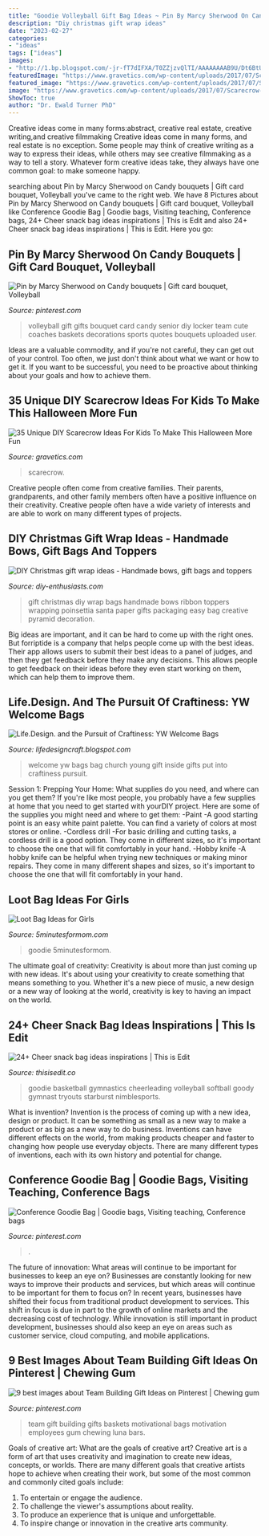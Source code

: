 ```yaml
---
title: "Goodie Volleyball Gift Bag Ideas ~ Pin By Marcy Sherwood On Candy Bouquets"
description: "Diy christmas gift wrap ideas"
date: "2023-02-27"
categories:
- "ideas"
tags: ["ideas"]
images:
- "http://1.bp.blogspot.com/-jr-fT7dIFXA/T0ZZjzvQlTI/AAAAAAAAB9U/Dt6BtU0FmS8/s1600/YW+Welcome+Bag+-+LDC.jpg"
featuredImage: "https://www.gravetics.com/wp-content/uploads/2017/07/Scarecrow-Halloween-Treat-Bags.jpg"
featured_image: "https://www.gravetics.com/wp-content/uploads/2017/07/Scarecrow-Halloween-Treat-Bags.jpg"
image: "https://www.gravetics.com/wp-content/uploads/2017/07/Scarecrow-Halloween-Treat-Bags.jpg"
ShowToc: true
author: "Dr. Ewald Turner PhD"
---
```



Creative ideas come in many forms:abstract, creative real estate, creative writing,and creative filmmaking
Creative ideas come in many forms, and real estate is no exception. Some people may think of creative writing as a way to express their ideas, while others may see creative filmmaking as a way to tell a story. Whatever form creative ideas take, they always have one common goal: to make someone happy.

	

		
searching about Pin by Marcy Sherwood on Candy bouquets | Gift card bouquet, Volleyball you've came to the right web. We have 8 Pictures about Pin by Marcy Sherwood on Candy bouquets | Gift card bouquet, Volleyball like Conference Goodie Bag | Goodie bags, Visiting teaching, Conference bags, 24+ Cheer snack bag ideas inspirations | This is Edit and also 24+ Cheer snack bag ideas inspirations | This is Edit. Here you go:
		
    
## Pin By Marcy Sherwood On Candy Bouquets | Gift Card Bouquet, Volleyball

<img loading=lazy src="https://i.pinimg.com/736x/8e/6b/20/8e6b2060c12b8d6977e275da49e7d98f--volleyball-party-volleyball-senior-gifts.jpg" onerror="this.onerror=null;this.src='https://tse3.mm.bing.net/th?id=OIP.ZmmBQWKyPmZsabqUr4ALYQHaJ6&amp;pid=15.1';" alt="Pin by Marcy Sherwood on Candy bouquets | Gift card bouquet, Volleyball">

_Source: pinterest.com_

>volleyball gift gifts bouquet card candy senior diy locker team cute coaches baskets decorations sports quotes bouquets uploaded user. 

	

Ideas are a valuable commodity, and if you're not careful, they can get out of your control. Too often, we just don't think about what we want or how to get it. If you want to be successful, you need to be proactive about thinking about your goals and how to achieve them.

    
## 35 Unique DIY Scarecrow Ideas For Kids To Make This Halloween More Fun

<img loading=lazy src="https://www.gravetics.com/wp-content/uploads/2017/07/Scarecrow-Halloween-Treat-Bags.jpg" onerror="this.onerror=null;this.src='https://tse3.mm.bing.net/th?id=OIP.ASabLyLYU8JMFgVXpLnN4wHaLH&amp;pid=15.1';" alt="35 Unique DIY Scarecrow Ideas For Kids To Make This Halloween More Fun">

_Source: gravetics.com_

>scarecrow. 

	

Creative people often come from creative families. Their parents, grandparents, and other family members often have a positive influence on their creativity. Creative people often have a wide variety of interests and are able to work on many different types of projects.

    
## DIY Christmas Gift Wrap Ideas - Handmade Bows, Gift Bags And Toppers

<img loading=lazy src="https://www.diy-enthusiasts.com/wp-content/uploads/2013/11/diy-christmas-gift-wrap-ideas-bags-santa-red-ribbon-poinsettia.jpg" onerror="this.onerror=null;this.src='https://tse1.mm.bing.net/th?id=OIP.E4D88adS5EkDCQaUIBzL3AHaOO&amp;pid=15.1';" alt="DIY Christmas gift wrap ideas - Handmade bows, gift bags and toppers">

_Source: diy-enthusiasts.com_

>gift christmas diy wrap bags handmade bows ribbon toppers wrapping poinsettia santa paper gifts packaging easy bag creative pyramid decoration. 

	

Big ideas are important, and it can be hard to come up with the right ones. But forriptide is a company that helps people come up with the best ideas. Their app allows users to submit their best ideas to a panel of judges, and then they get feedback before they make any decisions. This allows people to get feedback on their ideas before they even start working on them, which can help them to improve them.

    
## Life.Design. And The Pursuit Of Craftiness: YW Welcome Bags

<img loading=lazy src="http://1.bp.blogspot.com/-jr-fT7dIFXA/T0ZZjzvQlTI/AAAAAAAAB9U/Dt6BtU0FmS8/s1600/YW+Welcome+Bag+-+LDC.jpg" onerror="this.onerror=null;this.src='https://tse1.mm.bing.net/th?id=OIP.9ggw1Zoc_lhvZjU58BnvewHaLG&amp;pid=15.1';" alt="Life.Design. and the Pursuit of Craftiness: YW Welcome Bags">

_Source: lifedesigncraft.blogspot.com_

>welcome yw bags bag church young gift inside gifts put into craftiness pursuit. 

	

Session 1: Prepping Your Home: What supplies do you need, and where can you get them?
If you're like most people, you probably have a few supplies at home that you need to get started with yourDIY project. Here are some of the supplies you might need and where to get them:
-Paint -A good starting point is an easy white paint palette. You can find a variety of colors at most stores or online. 
-Cordless drill -For basic drilling and cutting tasks, a cordless drill is a good option. They come in different sizes, so it's important to choose the one that will fit comfortably in your hand. 
-Hobby knife -A hobby knife can be helpful when trying new techniques or making minor repairs. They come in many different shapes and sizes, so it's important to choose the one that will fit comfortably in your hand.

    
## Loot Bag Ideas For Girls

<img loading=lazy src="https://www.5minutesformom.com/wp-content/uploads/2014/10/loot-bags-for-girls.jpg" onerror="this.onerror=null;this.src='https://tse1.mm.bing.net/th?id=OIP.YenclnHb5SD3ohBkApuwcQHaLH&amp;pid=15.1';" alt="Loot Bag Ideas for Girls">

_Source: 5minutesformom.com_

>goodie 5minutesformom. 

	

The ultimate goal of creativity:
Creativity is about more than just coming up with new ideas. It's about using your creativity to create something that means something to you. Whether it's a new piece of music, a new design or a new way of looking at the world, creativity is key to having an impact on the world.

    
## 24+ Cheer Snack Bag Ideas Inspirations | This Is Edit

<img loading=lazy src="https://i.pinimg.com/originals/c1/19/57/c11957c8d6e6e56b3f63a2c4fcdea85f.jpg" onerror="this.onerror=null;this.src='https://tse1.mm.bing.net/th?id=OIP.kPgluFxH796aMmA3KHeA0wHaJ4&amp;pid=15.1';" alt="24+ Cheer snack bag ideas inspirations | This is Edit">

_Source: thisisedit.co_

>goodie basketball gymnastics cheerleading volleyball softball goody gymnast tryouts starburst nimblesports. 

	

What is invention?
Invention is the process of coming up with a new idea, design or product. It can be something as small as a new way to make a product or as big as a new way to do business. Inventions can have different effects on the world, from making products cheaper and faster to changing how people use everyday objects. There are many different types of inventions, each with its own history and potential for change.

    
## Conference Goodie Bag | Goodie Bags, Visiting Teaching, Conference Bags

<img loading=lazy src="https://i.pinimg.com/736x/c2/db/2f/c2db2f185c914609e20822a6c6b65db5--goodie-bags-sisters.jpg" onerror="this.onerror=null;this.src='https://tse4.mm.bing.net/th?id=OIP.Z23hOB9Ggrt21eJIaMugggHaFj&amp;pid=15.1';" alt="Conference Goodie Bag | Goodie bags, Visiting teaching, Conference bags">

_Source: pinterest.com_

>. 

	

The future of innovation: What areas will continue to be important for businesses to keep an eye on?
Businesses are constantly looking for new ways to improve their products and services, but which areas will continue to be important for them to focus on? In recent years, businesses have shifted their focus from traditional product development to services. This shift in focus is due in part to the growth of online markets and the decreasing cost of technology. While innovation is still important in product development, businesses should also keep an eye on areas such as customer service, cloud computing, and mobile applications.

    
## 9 Best Images About Team Building Gift Ideas On Pinterest | Chewing Gum

<img loading=lazy src="https://s-media-cache-ak0.pinimg.com/736x/16/21/62/1621621724dbd9b361e0a78defb36616.jpg" onerror="this.onerror=null;this.src='https://tse2.mm.bing.net/th?id=OIP.xN048fiQEU_FOTEP7sirsgHaJ3&amp;pid=15.1';" alt="9 best images about Team Building Gift Ideas on Pinterest | Chewing gum">

_Source: pinterest.com_

>team gift building gifts baskets motivational bags motivation employees gum chewing luna bars. 

	

Goals of creative art: What are the goals of creative art?
Creative art is a form of art that uses creativity and imagination to create new ideas, concepts, or worlds. There are many different goals that creative artists hope to achieve when creating their work, but some of the most common and commonly cited goals include: 
1. To entertain or engage the audience.
2. To challenge the viewer's assumptions about reality.
3. To produce an experience that is unique and unforgettable.
4. To inspire change or innovation in the creative arts community.


